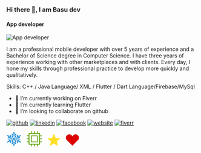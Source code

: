 ### Hi there 👋, I am Basu dev
#### App developer
![App developer](https://scontent.fdac34-1.fna.fbcdn.net/v/t1.6435-9/74705073_2499465000381410_4188818446294712320_n.jpg?_nc_cat=104&ccb=1-7&_nc_sid=09cbfe&_nc_eui2=AeGcXVZesaXvPHXQdZ86lkAWCYwhg3GtyUEJjCGDca3JQfWSmFlUjihKcpjHGfa1bMeKzZuOsm9h-DuKOmuIPrY_&_nc_ohc=P47F3k8ggKgAX9APm7_&_nc_ht=scontent.fdac34-1.fna&oh=00_AT9IUOrYIwienLYUE23zMvBEQfJciYxSUzoL64MZAikRJg&oe=62C68A30)

I am a professional mobile developer with over 5 years of experience and a Bachelor of Science degree in Computer Science. I have three years of experience working with other marketplaces and with clients. Every day, I hone my skills through professional practice to develop more quickly and qualitatively.

Skills: C++ / Java Language/ XML / Flutter / Dart Language/Firebase/MySql

- 🔭 I’m currently working on Fiverr 
- 🌱 I’m currently learning Flutter 
- 👯 I’m looking to collaborate on github 


[<img src='https://cdn.jsdelivr.net/npm/simple-icons@3.0.1/icons/github.svg' alt='github' height='40'>](https://github.com/Basu0369)  [<img src='https://cdn.jsdelivr.net/npm/simple-icons@3.0.1/icons/linkedin.svg' alt='linkedin' height='40'>](https://www.linkedin.com/in/basu-dev-827421155/)  [<img src='https://cdn.jsdelivr.net/npm/simple-icons@3.0.1/icons/facebook.svg' alt='facebook' height='40'>](https://www.facebook.com/basu0)  [<img src='https://cdn.jsdelivr.net/npm/simple-icons@3.0.1/icons/icloud.svg' alt='website' height='40'>](https://appknowlogy.com/)  [<img src='https://cdn.jsdelivr.net/npm/simple-icons@3.0.1/icons/fiverr.svg' alt='fiverr' height='40'>](https://www.fiverr.com/apps_developer1)  

<a href='https://archiveprogram.github.com/'><img src='https://raw.githubusercontent.com/acervenky/animated-github-badges/master/assets/acbadge.gif' width='40' height='40'></a> <a href='https://docs.github.com/en/developers'><img src='https://raw.githubusercontent.com/acervenky/animated-github-badges/master/assets/devbadge.gif' width='40' height='40'></a> <a href='https://stars.github.com/'><img src='https://raw.githubusercontent.com/acervenky/animated-github-badges/master/assets/starbadge.gif' width='35' height='35'></a> <a href='https://docs.github.com/en/github/supporting-the-open-source-community-with-github-sponsors'><img src='https://raw.githubusercontent.com/acervenky/animated-github-badges/master/assets/sponsorbadge.gif' width='35' height='35'></a> 

